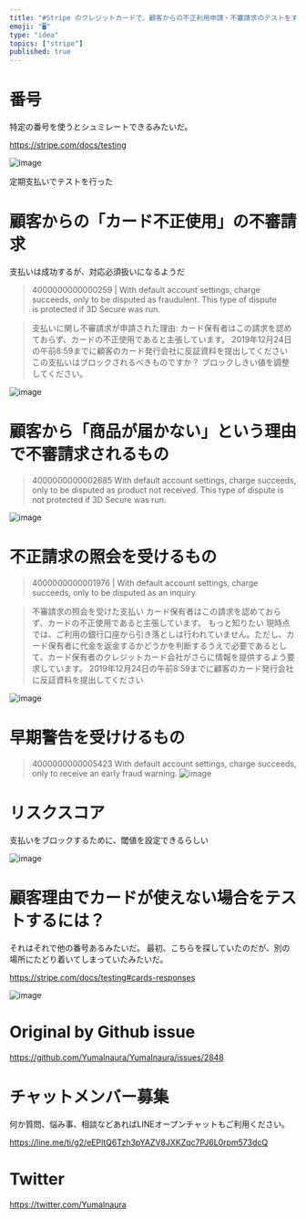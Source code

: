 ```yaml
---
title: "#Stripe のクレジットカードで、顧客からの不正利用申請・不審請求のテストをするためのカード番号四種類"
emoji: "🖥"
type: "idea"
topics: ["stripe"]
published: true
---
```


# 番号

特定の番号を使うとシュミレートできるみたいだ。

https://stripe.com/docs/testing

![image](https://user-images.githubusercontent.com/13635059/70855500-09f14a00-1f0f-11ea-8c0c-7bbd7f6b70f2.png)

定期支払いでテストを行った

# 顧客からの「カード不正使用」の不審請求

支払いは成功するが、対応必須扱いになるようだ

>4000000000000259 | With default account settings, charge succeeds, only to be disputed as fraudulent. This type of dispute is protected if 3D Secure was run.


>支払いに関し不審請求が申請された理由:
>カード保有者はこの請求を認めておらず、カードの不正使用であると主張しています。
>2019年12月24日の午前8:59までに顧客のカード発行会社に反証資料を提出してください
>この支払いはブロックされるべきものですか？
>ブロックしきい値を調整してください。


![image](https://user-images.githubusercontent.com/13635059/70855498-01990f00-1f0f-11ea-97db-8aece839d033.png)

# 顧客から「商品が届かない」という理由で不審請求されるもの


>4000000000002685
>With default account settings, charge succeeds, only to be disputed as product not received. This type of dispute is not protected if 3D Secure was run.

![image](https://user-images.githubusercontent.com/13635059/70855728-f5af4c00-1f12-11ea-90be-c267f60116bb.png)

# 不正請求の照会を受けるもの 

>4000000000001976 | With default account settings, charge succeeds, only to be disputed as an inquiry.


>不審請求の照会を受けた支払い
>カード保有者はこの請求を認めておらず、カードの不正使用であると主張しています。
もっと知りたい
>現時点では、ご利用の銀行口座から引き落としは行われていません。ただし、カード保有者に代金を返金するかどうかを判断するうえで必要であるとして、カード保有者のクレジットカード会社がさらに情報を提供するよう要求しています。
>2019年12月24日の午前8:59までに顧客のカード発行会社に反証資料を提出してください


![image](https://user-images.githubusercontent.com/13635059/70855777-d369fe00-1f13-11ea-9ebe-b278a300d972.png)

# 早期警告を受けけるもの

>4000000000005423 
>With default account settings, charge succeeds, only to receive an early fraud warning.
![image](https://user-images.githubusercontent.com/13635059/70855740-27c0ae00-1f13-11ea-81d9-3e9d0dc45d3a.png)



# リスクスコア

支払いをブロックするために、閾値を設定できるらしい


![image](https://user-images.githubusercontent.com/13635059/70855524-7ec48400-1f0f-11ea-893b-0825b363db57.png)


# 顧客理由でカードが使えない場合をテストするには？

それはそれで他の番号あるみたいだ。
最初、こちらを探していたのだが、別の場所にたどり着いてしまっていたみたいだ。

https://stripe.com/docs/testing#cards-responses

![image](https://user-images.githubusercontent.com/13635059/70855831-baae1800-1f14-11ea-9909-5f4f04737e58.png)


# Original by Github issue

https://github.com/YumaInaura/YumaInaura/issues/2848








<!-- Update From Qiita API -->

# チャットメンバー募集


何か質問、悩み事、相談などあればLINEオープンチャットもご利用ください。

https://line.me/ti/g2/eEPltQ6Tzh3pYAZV8JXKZqc7PJ6L0rpm573dcQ





# Twitter


https://twitter.com/YumaInaura


<!-- Update From Qiita API -->



